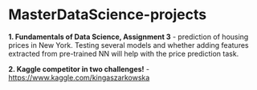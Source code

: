 # MasterDataScience-projects

**1. Fundamentals of Data Science, Assignment 3** - prediction of housing prices in New York. Testing several models and whether adding features extracted from pre-trained NN will help with the price prediction task.

**2. Kaggle competitor in two challenges!** -  https://www.kaggle.com/kingaszarkowska
